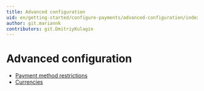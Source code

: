 ```yaml
---
title: Advanced configuration
uid: en/getting-started/configure-payments/advanced-configuration/index
author: git.mariannk
contributors: git.DmitriyKulagin
---
```


# Advanced configuration

- [Payment method restrictions](xref:en/getting-started/configure-payments/advanced-configuration/payment-method-restrictions)
- [Currencies](xref:en/getting-started/configure-payments/advanced-configuration/currencies)
